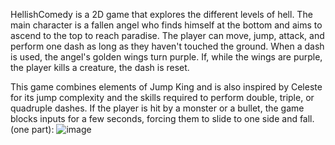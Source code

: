  HellishComedy is a 2D game that explores the different levels of hell. The main character is a fallen angel who finds himself at the bottom and aims to ascend to the top to reach paradise. 
The player can move, jump, attack, and perform one dash as long as they haven't touched the ground. When a dash is used, the angel's golden wings turn purple. If, while the wings are purple, the player kills a creature, the dash is reset.

This game combines elements of Jump King and is also inspired by Celeste for its jump complexity and the skills required to perform double, triple, or quadruple dashes. If the player is hit by a monster or a bullet, the game blocks inputs for a few seconds, forcing them to slide to one side and fall. (one part): ![image](https://github.com/user-attachments/assets/72bc0f62-23e1-4d49-874d-8edbe339925b)


